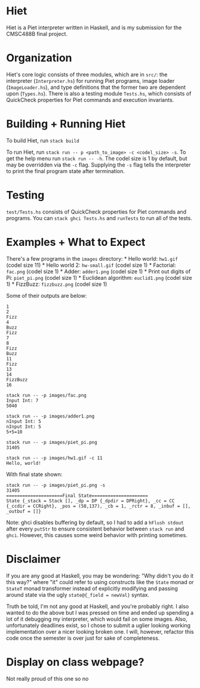 # Hiet

Hiet is a Piet interpreter written in Haskell, and is my submission for the CMSC488B final project.

# Organization

Hiet's core logic consists of three modules, which are in `src/`: the interpreter (`Interpreter.hs`) for running Piet programs, image loader (`ImageLoader.hs`), and type definitions that the former two are dependent upon (`Types.hs`).  There is also a testing module `Tests.hs`, which consists of QuickCheck properties for Piet commands and execution invariants.

# Building + Running Hiet

To build Hiet, run `stack build`

To run Hiet, run `stack run -- p <path_to_image> -c <codel_size> -s`. To get the help menu run `stack run -- -h`.  The codel size is 1 by default, but may be overridden via the `-c` flag.  Supplying the `-s` flag tells the interpreter to print the final program state after termination.

# Testing

`test/Tests.hs` consists of QuickCheck properties for Piet commands and programs.  You can `stack ghci Tests.hs` and `runTests` to run all of the tests.

# Examples + What to Expect

There's a few programs in the `images` directory:
    * Hello world: `hw1.gif` (codel size 11)
    * Hello world 2: `hw-small.gif` (codel size 1)
    * Factorial: `fac.png` (codel size 1)
    * Adder: `adder1.png` (codel size 1)
    * Print out digits of Pi: `piet_pi.png` (codel size 1)
    * Euclidean algorithm: `euclid1.png` (codel size 1)
    * FizzBuzz: `fizzbuzz.png` (codel size 1)

Some of their outputs are below:

```stack run -- -p images/fizzbuzz.png 
1
2
Fizz
4
Buzz
Fizz
7
8
Fizz
Buzz
11
Fizz
13
14
FizzBuzz
16
```

```
stack run -- -p images/fac.png 
Input Int: 7
5040
```

```
stack run -- -p images/adder1.png 
nInput Int: 5
nInput Int: 5
5+5=10
```

```
stack run -- -p images/piet_pi.png 
31405
```

```
stack run -- -p images/hw1.gif -c 11
Hello, world!
```

With final state shown:
```
stack run -- -p images/piet_pi.png -s
31405
=====================Final State=====================
State {_stack = Stack [], _dp = DP {_dpdir = DPRight}, _cc = CC {_ccdir = CCRight}, _pos = (58,137), _cb = 1, _rctr = 8, _inbuf = [], _outbuf = []}
```

Note: ghci disables buffering by default, so I had to add a `hFlush stdout` after every `putStr` to ensure consistent behavior between `stack run` and `ghci`.  However, this causes some weird behavior with printing sometimes.

# Disclaimer

If you are any good at Haskell, you may be wondering: "Why didn't you do it this way?" where "it" could refer to using constructs like the `State` monad or `StateT` monad transformer instead of explicitly modifying and passing around state via the ugly `state@{_field = newVal}` syntax.

Truth be told, I'm not any good at Haskell, and you're probably right.  I also wanted to do the above but I was pressed on time and ended up spending a lot of it debugging my interpreter, which would fail on some images. Also, unfortunately deadlines exist, so I chose to submit a uglier looking working implementation over a nicer looking broken one.  I will, however, refactor this code once the semester is over just for sake of completeness.  


# Display on class webpage?

Not really proud of this one so no